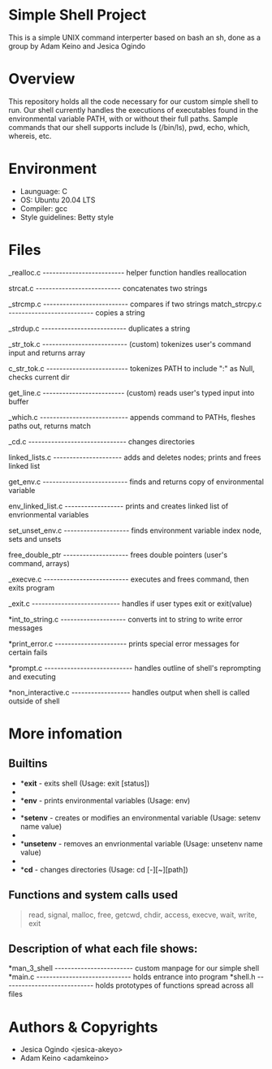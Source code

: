 # Simple Shell Project
This is a simple UNIX command interperter based on bash an sh, done as a group by Adam Keino and Jesica Ogindo

# Overview
This repository holds all the code necessary for our custom simple shell to run. Our shell currently handles the executions of executables found in the environmental variable PATH, with or without their full paths. Sample commands that our shell supports include ls (/bin/ls), pwd, echo, which, whereis, etc.
# Environment
- Launguage: C
- OS: Ubuntu 20.04 LTS
- Compiler: gcc
- Style guidelines: Betty style

# Files

_realloc.c ------------------------- helper function handles reallocation

strcat.c -------------------------- concatenates two strings

_strcmp.c -------------------------- compares if two strings match_strcpy.c -------------------------- copies a string

_strdup.c -------------------------- duplicates a string

_str_tok.c -------------------------- (custom) tokenizes user's command input and returns array

c_str_tok.c ------------------------- tokenizes PATH to include ":" as Null, checks current dir

get_line.c ------------------------- (custom) reads user's typed input into buffer

_which.c --------------------------- appends command to PATHs, fleshes paths out, returns match

_cd.c ------------------------------ changes directories

linked_lists.c --------------------- adds and deletes nodes; prints and frees linked list

get_env.c -------------------------- finds and returns copy of environmental variable

env_linked_list.c ------------------ prints and creates linked list of envrionmental variables

set_unset_env.c -------------------- finds environment variable index node, sets and unsets

free_double_ptr -------------------- frees double pointers (user's command, arrays)

_execve.c -------------------------- executes and frees command, then exits program

_exit.c --------------------------- handles if user types exit or exit(value)

*int_to_string.c -------------------- converts int to string to write error messages

*print_error.c ---------------------- prints special error messages for certain fails

*prompt.c --------------------------- handles outline of shell's reprompting and executing

*non_interactive.c ------------------ handles output when shell is called outside of shell


# More infomation


## Builtins

- ***exit** - exits shell (Usage: exit [status])
- 
- ***env** - prints environmental variables (Usage: env)
- 
- ***setenv** - creates or modifies an environmental variable (Usage: setenv name value)
- 
- ***unsetenv** - removes an envrionmental variable (Usage: unsetenv name value)
- 
- ***cd** - changes directories (Usage: cd [-][~][path])

## Functions and system calls used
> read, signal, malloc, free, getcwd, chdir, access, execve, wait, write, exit

## Description of what each file shows:

*man_3_shell ------------------------ custom manpage for our simple shell
*main.c ----------------------------- holds entrance into program
*shell.h ---------------------------- holds prototypes of functions spread across all files

# Authors & Copyrights
- Jesica Ogindo \<jesica-akeyo\>
- Adam Keino \<adamkeino\>


